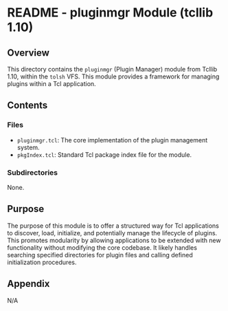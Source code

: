 # README - pluginmgr Module (tcllib 1.10)

## Overview

This directory contains the `pluginmgr` (Plugin Manager) module from Tcllib 1.10, within the `tolsh` VFS. This module provides a framework for managing plugins within a Tcl application.

## Contents

### Files

- `pluginmgr.tcl`: The core implementation of the plugin management system.
- `pkgIndex.tcl`: Standard Tcl package index file for the module.

### Subdirectories

None.

## Purpose

The purpose of this module is to offer a structured way for Tcl applications to discover, load, initialize, and potentially manage the lifecycle of plugins. This promotes modularity by allowing applications to be extended with new functionality without modifying the core codebase. It likely handles searching specified directories for plugin files and calling defined initialization procedures.

## Appendix

N/A 